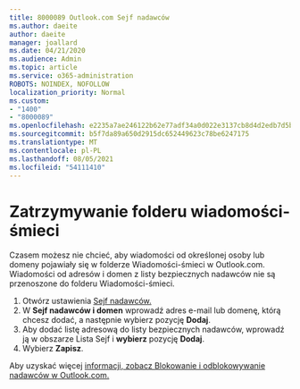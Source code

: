 ```yaml
---
title: 8000089 Outlook.com Sejf nadawców
ms.author: daeite
author: daeite
manager: joallard
ms.date: 04/21/2020
ms.audience: Admin
ms.topic: article
ms.service: o365-administration
ROBOTS: NOINDEX, NOFOLLOW
localization_priority: Normal
ms.custom:
- "1400"
- "8000089"
ms.openlocfilehash: e2235a7ae246122b62e77adf34a0d022e3137cb8d4d2edb7d5b5db4d78bc42e9
ms.sourcegitcommit: b5f7da89a650d2915dc652449623c78be6247175
ms.translationtype: MT
ms.contentlocale: pl-PL
ms.lasthandoff: 08/05/2021
ms.locfileid: "54111410"
---
```

# <a name="stop-messages-from-going-into-your-junk-email-folder"></a>Zatrzymywanie folderu wiadomości-śmieci

Czasem możesz nie chcieć, aby wiadomości od określonej osoby lub domeny pojawiały się w folderze Wiadomości-śmieci w Outlook.com. Wiadomości od adresów i domen z listy bezpiecznych nadawców nie są przenoszone do folderu Wiadomości-śmieci.

1. Otwórz ustawienia [Sejf nadawców.](https://go.microsoft.com/fwlink/?linkid=2035804)
2. W **Sejf nadawców i domen** wprowadź adres e-mail lub domenę, którą chcesz dodać, a następnie wybierz pozycję **Dodaj**.
3. Aby dodać listę adresową do listy bezpiecznych nadawców, wprowadź ją w obszarze Lista Sejf i **wybierz** pozycję **Dodaj**.
4. Wybierz **Zapisz**.

Aby uzyskać więcej [informacji, zobacz Blokowanie i odblokowywanie nadawców w Outlook.com.](https://support.office.com/article/afba1c94-77bb-4f50-8b85-057cf52f4d5e?wt.mc_id=Office_Outlook_com_Alchemy)